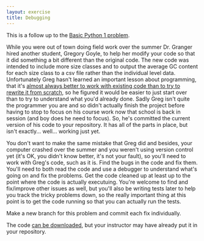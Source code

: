 ```yaml
---
layout: exercise
title: Debugging
---
```


This is a follow up to the [Basic Python 1
problem](/exercises/Basic-python-2).

While you were out of town doing field work over the summer Dr. Granger hired
another student, Gregory Goyle, to help her modify your code so that it did
something a bit different than the original code. The new code was intended to
include more size classes and to output the average GC content for each size
class to a csv file rather than the individual level data. Unfortunately Greg
hasn't learned an important lesson about programming, that it's
[almost always better to work with existing code than to try to rewrite it from scratch](http://www.joelonsoftware.com/articles/fog0000000069.html),
so he figured it would be easier to just start over than to try to understand
what you'd already done. Sadly Greg isn't quite the programmer you are and so
didn't actually finish the project before having to stop to focus on his course
work now that school is back in session (and boy does he need to focus). So,
he's committed the current version of his code to your repository. It has all of
the parts in place, but isn't exactly... well... working just yet.

You don't want to make the same mistake that Greg did and besides, your computer
crashed over the summer and you weren't using version control yet (it's OK, you
didn't know better, it's not your fault), so you'll need to work with Greg's
code, such as it is.  Find the bugs in the code and fix them. You'll need to
both read the code and use a debugger to understand what's going on and fix the
problems. Get the code cleaned up at least up to the point where the code is
actually executuing. You're welcome to find and fix/improve other issues as
well, but you'll also be writing tests later to help you track the tricky
problems down, so the really important thing at this point is to get the code
running so that you can actually run the tests.

Make a new branch for this problem and commit each fix individually.

The code [can be downloaded](/code/buggy_granger_analysis_code.py), but your
instructor may have already put it in your repository.
